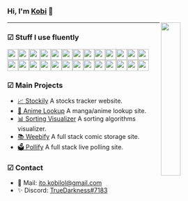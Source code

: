 ### Hi, I'm [Kobi](https://kobi.lol) 👋

<img src="https://react-js-blue.vercel.app/static/media/waifu.90034708.png" width="30%" align="right" />

---

### ☑ Stuff I use fluently

<div style="display: flex; flex-wrap: wrap">
  <img src="https://shields.io/badge/python-3776AB?logo=python&style=for-the-badge&logoColor=white" height="25" />
  <img src="https://shields.io/badge/javascript-F7DF1E?logo=javascript&style=for-the-badge&logoColor=white" height="25" />
  <img src="https://shields.io/badge/HTML5-E34F26?logo=html5&style=for-the-badge&logoColor=white" height="25" />
  <img src="https://shields.io/badge/css3-1572B6?logo=css3&style=for-the-badge&logoColor=white" height="25" />
  <img src="https://shields.io/badge/jquery-0769AD?logo=jquery&style=for-the-badge&logoColor=white" height="25" />
  <img src="https://shields.io/badge/tailwindcss-38B2AC?logo=tailwindcss&style=for-the-badge&logoColor=white" height="25" />
  <img src="https://shields.io/badge/react-61DAFB?logo=react&style=for-the-badge&logoColor=white" height="25" />
  <img src="https://shields.io/badge/nextjs-000000?logo=next.js&style=for-the-badge&logoColor=white" height="25" />
  <img src="https://shields.io/badge/Vuejs-4FC08D?logo=vue.js&style=for-the-badge&logoColor=white" height="25" />
  <img src="https://shields.io/badge/redux-764ABC?logo=redux&style=for-the-badge&logoColor=white" height="25" />
  <img src="https://shields.io/badge/django-092E20?logo=django&style=for-the-badge&logoColor=white" height="25" />
  <img src="https://shields.io/badge/nodejs-339933?logo=node.js&style=for-the-badge&logoColor=white" height="25" />
  <img src="https://shields.io/badge/php-777BB4?logo=php&style=for-the-badge&logoColor=white" height="25" />
  <img src="https://shields.io/badge/expressjs-000000?logo=express&style=for-the-badge&logoColor=white" height="25" />
  <img src="https://shields.io/badge/flask-000000?logo=flask&style=for-the-badge&logoColor=white" height="25" />
  <img src="https://shields.io/badge/mysql-4479A1?logo=mysql&style=for-the-badge&logoColor=white" height="25" />
  <img src="https://shields.io/badge/sqlite-003B57?logo=sqlite&style=for-the-badge&logoColor=white" height="25" />
  <img src="https://shields.io/badge/mongodb-47A248?logo=mongodb&style=for-the-badge&logoColor=white" height="25" />
  <img src="https://shields.io/badge/postgresql-4169E1?logo=postgresql&style=for-the-badge&logoColor=white" height="25" />
  <img src="https://shields.io/badge/git-F05032?logo=git&style=for-the-badge&logoColor=white" height="25" />
  <img src="https://shields.io/badge/heroku-430098?logo=heroku&style=for-the-badge&logoColor=white" height="25" />
  <img src="https://shields.io/badge/cpanel-FF6C2C?logo=cpanel&style=for-the-badge&logoColor=white" height="25" />
  <img src="https://shields.io/badge/vercel-000000?logo=vercel&style=for-the-badge&logoColor=white" height="25" />
  <img src="https://shields.io/badge/socketio-010101?logo=socket.io&style=for-the-badge&logoColor=white" height="25" />
  <img src="https://shields.io/badge/github-181717?logo=github&style=for-the-badge&logoColor=white" height="25" />  
  <img src="https://shields.io/badge/windows-0078D6?logo=windows&style=for-the-badge&logoColor=white" height="25" />
</div>


### ☑ Main Projects

- [📈 Stockily](https://github.com/kobito-kun/Stockily/) A stocks tracker website.
- [🐾 Anime Lookup](https://github.com/kobito-kun/ReactJS/tree/master/b-project) A manga/anime lookup site.
- [📊 Sorting Visualizer](https://github.com/kobito-kun/Sorting-Visualizer) A sorting algorithms visualizer.
- [📚 Weebify](https://github.com/kobito-kun/Weebify) A full stack comic storage site.
- [🗳️ Pollify](https://github.com/kobito-kun/Pollify) A full stack live polling site.

### ☑ Contact

- 📧 Mail: [ito.kobilol@gmail.com](mailto:ito.kobilol@gmail.com)
- ✨ Discord: [TrueDarkness#7183]()

